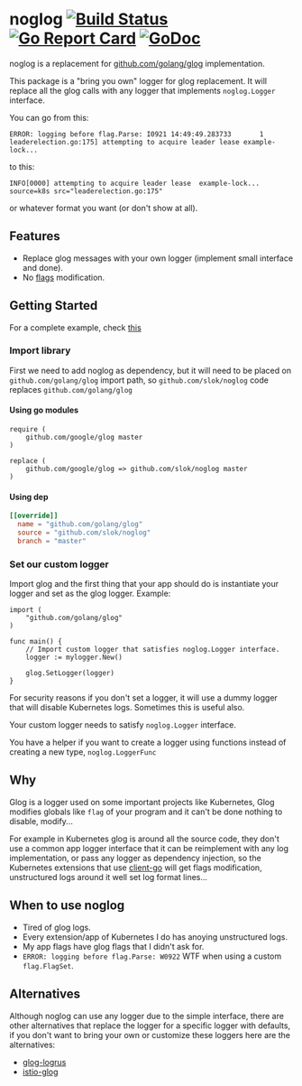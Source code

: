 # noglog [![Build Status][travis-image]][travis-url] [![Go Report Card][goreport-image]][goreport-url] [![GoDoc][godoc-image]][godoc-url]

noglog is a replacement for [github.com/golang/glog][glog] implementation.

This package is a "bring you own" logger for glog replacement. It will replace all the glog calls with any logger that implements `noglog.Logger` interface.

You can go from this:

```text
ERROR: logging before flag.Parse: I0921 14:49:49.283733       1 leaderelection.go:175] attempting to acquire leader lease example-lock...
```

to this:

```text
INFO[0000] attempting to acquire leader lease  example-lock...  source=k8s src="leaderelection.go:175"
```

or whatever format you want (or don't show at all).

## Features

- Replace glog messages with your own logger (implement small interface and done).
- No [flags] modification.

## Getting Started

For a complete example, check [this][example]

### Import library

First we need to add noglog as dependency, but it will need to be placed on `github.com/golang/glog` import path, so `github.com/slok/noglog` code replaces `github.com/golang/glog`

#### Using go modules

```text
require (
    github.com/google/glog master
)

replace (
    github.com/google/glog => github.com/slok/noglog master
)
```

#### Using dep

```toml
[[override]]
  name = "github.com/golang/glog"
  source = "github.com/slok/noglog"
  branch = "master"
```

### Set our custom logger

Import glog and the first thing that your app should do is instantiate your logger and set as the glog logger. Example:

```golang
import (
    "github.com/golang/glog"
)

func main() {
    // Import custom logger that satisfies noglog.Logger interface.
    logger := mylogger.New()

    glog.SetLogger(logger)
}
```

For security reasons if you don't set a logger, it will use a dummy logger that will disable Kubernetes logs. Sometimes this is useful also.

Your custom logger needs to satisfy `noglog.Logger` interface.

You have a helper if you want to create a logger using functions instead of creating a new type, `noglog.LoggerFunc`

## Why

Glog is a logger used on some important projects like Kubernetes, Glog modifies globals like `flag` of your program and it can't be done nothing to disable, modify...

For example in Kubernetes glog is around all the source code, they don't use a common app logger interface that it can be reimplement with any log implementation, or pass any logger as dependency injection, so the Kubernetes extensions that use [client-go] will get flags modification, unstructured logs around it well set log format lines...

## When to use noglog

- Tired of glog logs.
- Every extension/app of Kubernetes I do has anoying unstructured logs.
- My app flags have glog flags that I didn't ask for.
- `ERROR: logging before flag.Parse: W0922` WTF when using a custom `flag.FlagSet`.

## Alternatives

Although noglog can use any logger due to the simple interface, there are other alternatives that replace the logger for a specific logger with defaults, if you don't want to bring your own or customize these loggers here are the alternatives:

- [glog-logrus]
- [istio-glog](zap)

[travis-image]: https://travis-ci.org/slok/noglog.svg?branch=master
[travis-url]: https://travis-ci.org/slok/noglog
[goreport-image]: https://goreportcard.com/badge/github.com/slok/noglog
[goreport-url]: https://goreportcard.com/report/github.com/slok/noglog
[godoc-image]: https://godoc.org/github.com/slok/noglog?status.svg
[godoc-url]: https://godoc.org/github.com/slok/noglog
[glog]: https://github.com/golang/glog
[client-go]: https://github.com/kubernetes/client-go
[flags]: https://golang.org/pkg/flag
[glog-logrus]: https://github.com/kubermatic/glog-logrus
[istio-glog]: https://github.com/istio/glog
[example]: /example
